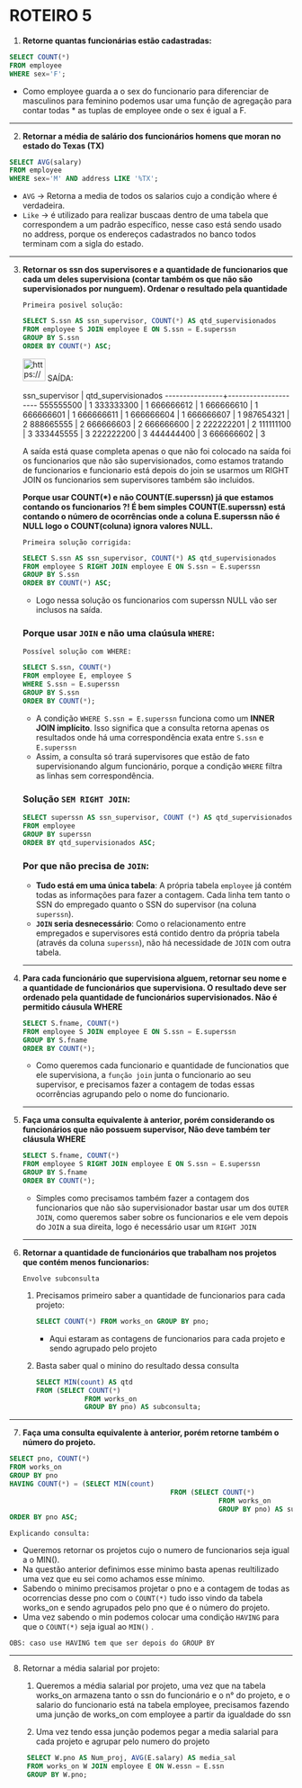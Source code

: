 # ROTEIRO 5

1. **Retorne quantas funcionárias estão cadastradas:**

```sql
SELECT COUNT(*) 
FROM employee 
WHERE sex='F';
```

- Como employee guarda a o sex do funcionario para diferenciar de masculinos para feminino podemos usar uma função de agregação para contar todas * as tuplas de employee onde o sex é igual a F.

---

2. **Retornar a média de salário dos funcionários homens que moran no estado do Texas (TX)**

```sql
SELECT AVG(salary) 
FROM employee 
WHERE sex='M' AND address LIKE '%TX';
```

- `AVG` → Retorna a media de todos os salarios cujo a condição where é verdadeira.
- `Like` → é utilizado para realizar buscaas dentro de uma tabela que correspondem a um padrão específico, nesse caso está sendo usado no address, porque os endereços cadastrados no banco todos terminam com a sigla do estado.

---

3. **Retornar os ssn dos supervisores e a quantidade de funcionarios que cada um deles supervisiona (contar também os que não são supervisionados por nunguem). Ordenar o resultado pela quantidade**
    
    `Primeira posivel solução:`
    
    ```sql
    SELECT S.ssn AS ssn_supervisor, COUNT(*) AS qtd_supervisionados 
    FROM employee S JOIN employee E ON S.ssn = E.superssn 
    GROUP BY S.ssn 
    ORDER BY COUNT(*) ASC;
    ```
    
    <aside>
    <img src="https://www.notion.so/icons/code_green.svg" alt="https://www.notion.so/icons/code_green.svg" width="40px" /> SAÍDA:
    
    ssn_supervisor | qtd_supervisionados
    ----------------+---------------------
    555555500      |                   1
    333333300      |                   1
    666666612      |                   1
    666666610      |                   1
    666666601      |                   1
    666666611      |                   1
    666666604      |                   1
    666666607      |                   1
    987654321      |                   2
    888665555      |                   2
    666666603      |                   2
    666666600      |                   2
    222222201      |                   2
    111111100        |                   3
    333445555      |                   3
    222222200      |                   3
    444444400      |                   3
    666666602      |                   3
    
    A saída está quase completa apenas o que não foi colocado na saída foi os funcionarios que não são supervisionados, como estamos tratando de funcionarios e funcionario está depois do join se usarmos um RIGHT JOIN os funcionarios sem supervisores também são incluidos.
    
    **Porque usar COUNT(*) e  não COUNT(E.superssn) já que estamos contando os funcionarios ?! É bem simples COUNT(E.superssn) está contando o número de ocorrências onde a coluna E.superssn não é NULL logo o COUNT(coluna) ignora valores NULL.** 
    
    </aside>
    
    `Primeira solução corrigida:`
    
    ```sql
    SELECT S.ssn AS ssn_supervisor, COUNT(*) AS qtd_supervisionados 
    FROM employee S RIGHT JOIN employee E ON S.ssn = E.superssn 
    GROUP BY S.ssn 
    ORDER BY COUNT(*) ASC;
    ```
    
    - Logo nessa solução os funcionarios com superssn NULL vão ser inclusos na saída.
    
    ### Porque usar `JOIN` e não uma claúsula `WHERE`:
    
    `Possível solução com WHERE:`
    
    ```sql
    SELECT S.ssn, COUNT(*) 
    FROM employee E, employee S 
    WHERE S.ssn = E.superssn 
    GROUP BY S.ssn 
    ORDER BY COUNT(*);
    ```
    
    - A condição `WHERE S.ssn = E.superssn` funciona como um **INNER JOIN implícito**. Isso significa que a consulta retorna apenas os resultados onde há uma correspondência exata entre `S.ssn`  e `E.superssn`
    - Assim, a consulta só trará supervisores que estão de fato supervisionando algum funcionário, porque a condição `WHERE` filtra as linhas sem correspondência.
    
    ### Solução `SEM RIGHT JOIN`:
    
    ```sql
    SELECT superssn AS ssn_supervisor, COUNT (*) AS qtd_supervisionados 
    FROM employee 
    GROUP BY superssn 
    ORDER BY qtd_supervisionados ASC;
    ```
    
    ### Por que não precisa de `JOIN`:
    
    - **Tudo está em uma única tabela**: A própria tabela `employee` já contém todas as informações para fazer a contagem. Cada linha tem tanto o SSN do empregado quanto o SSN do supervisor (na coluna `superssn`).
    - **`JOIN` seria desnecessário**: Como o relacionamento entre empregados e supervisores está contido dentro da própria tabela (através da coluna `superssn`), não há necessidade de `JOIN` com outra tabela.
    
    ---
    
  4. **Para cada funcionário que supervisiona alguem, retornar seu nome e a quantidade de funcionários que supervisiona. O resultado deve ser ordenado pela quantidade de funcionários supervisionados. Não é permitido cáusula WHERE**
        
        ```sql
        SELECT S.fname, COUNT(*) 
        FROM employee S JOIN employee E ON S.ssn = E.superssn 
        GROUP BY S.fname 
        ORDER BY COUNT(*);
        ```
        
        - Como queremos cada funcionario e quantidade de funcionatios que ele supervisiona, a `função join` junta o funcionario ao seu supervisor, e precisamos fazer a contagem de todas essas ocorrências agrupando pelo o nome do funcionario.
        
        ---
        

5. **Faça uma consulta equivalente à anterior, porém considerando os funcionários que não possuem supervisor, Não deve também ter cláusula WHERE**
    
    ```sql
    SELECT S.fname, COUNT(*) 
    FROM employee S RIGHT JOIN employee E ON S.ssn = E.superssn 
    GROUP BY S.fname 
    ORDER BY COUNT(*);
    ```
    
    - Simples como precisamos também fazer a contagem dos funcionarios que não são supervisionador bastar usar um dos `OUTER JOIN`, como queremos saber sobre os funcionarios e ele vem depois do `JOIN` a sua direita, logo é necessário usar um `RIGHT JOIN`
    
    ---
    
6. **Retornar a quantidade de funcionários que trabalham nos projetos que contém menos funcionarios:**
    
    `Envolve subconsulta`
    
    1. Precisamos primeiro saber a quantidade de funcionarios para cada projeto:
        
        ```sql
        SELECT COUNT(*) FROM works_on GROUP BY pno;
        ```
        
        - Aqui estaram as contagens de funcionarios para cada projeto e sendo agrupado pelo projeto
    2. Basta saber qual o minino do resultado dessa consulta
        
        ```sql
        SELECT MIN(count) AS qtd 
        FROM (SELECT COUNT(*) 
        			FROM works_on 
        			GROUP BY pno) AS subconsulta;
        ```
        

---

7. **Faça uma consulta equivalente à anterior, porém retorne também o número do projeto.**

```sql
SELECT pno, COUNT(*) 
FROM works_on 
GROUP BY pno 
HAVING COUNT(*) = (SELECT MIN(count) 
										FROM (SELECT COUNT(*) 
													FROM works_on 
													GROUP BY pno) AS subconsulta) 
ORDER BY pno ASC;
```

`Explicando consulta:`

- Queremos retornar os projetos cujo o numero de funcionarios seja igual a o MIN().
- Na questão anterior definimos esse minimo basta apenas reultilizado uma vez que eu sei como achamos esse mínimo.
- Sabendo o minimo precisamos projetar o pno e a contagem de todas as ocorrencias desse pno com o `COUNT(*)`  tudo isso vindo da tabela works_on e sendo agrupados pelo pno que é o número do projeto.
- Uma vez sabendo o min podemos colocar uma condição `HAVING` para que o `COUNT(*)` seja igual ao `MIN()` .

`OBS: caso use HAVING tem que ser depois do GROUP BY`

---

8. Retornar  a média salarial por projeto:
    
    1. Queremos a média salarial por projeto, uma vez que na tabela works_on armazena tanto o ssn do funcionário e o n° do projeto, e o salario do funcionario está na tabela employee, precisamos fazendo uma junção de works_on com employee a partir da igualdade do ssn
    
    1. Uma vez tendo essa junção podemos pegar a media salarial para cada projeto e agrupar pelo numero do projeto
    
    ```sql
     SELECT W.pno AS Num_proj, AVG(E.salary) AS media_sal 
     FROM works_on W JOIN employee E ON W.essn = E.ssn 
     GROUP BY W.pno;
    ```

